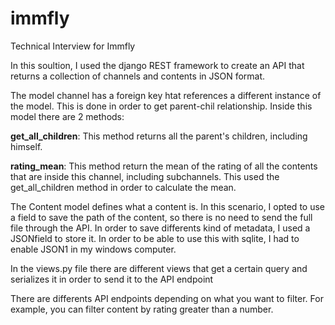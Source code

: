 # immfly
Technical Interview for Immfly

In this soultion, I used the django REST framework to create an API that returns a collection of channels and contents in JSON format.

The model channel has a foreign key htat references a different instance of the model. This is done in order to get parent-chil relationship.
Inside this model there are 2 methods:

  **get_all_children**: This method returns all the parent's children, including himself.
  
  **rating_mean**: This method return the mean of the rating of all the contents that are inside this channel, including subchannels. This used the get_all_children method in order to calculate the mean.

The Content model defines what a content is. In this scenario, I opted to use a field to save the path of the content, so there is no need to send the full file through the API. In order to save differents kind of metadata, I used a JSONfield to store it. In order to be able to use this with sqlite, I had to enable JSON1 in my windows computer.
  
  In the views.py file there are different views that get a certain query and serializes it in order to send it to the API endpoint
  
  There are differents API endpoints depending on what you want to filter. For example, you can filter content by rating greater than a number.
  
